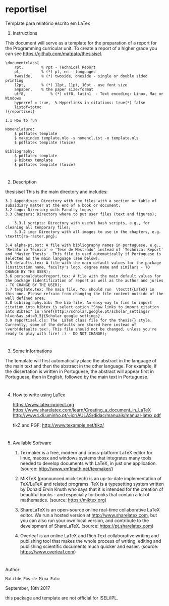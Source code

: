 # reportisel
Template para relatório escrito em LaTex

1. Instructions

This document will serve as a template for the preparation of a report for the Programming curricular unit. To create a report of a higher grade you can see 
https://github.com/matpato/thesisisel.

	\documentclass[
		rpt,		% rpt - Technical Report 
		pt,			% (*) pt, en - languages 
		twoside,	% (*) twoside, oneside - single or double sided printing
		12pt,		% (*) 12pt, 11pt, 10pt - use font size
		a4paper,	% the paper size/format
		utf8,			% (*) utf8, latin1	- Text encoding: Linux, Mac or Windows
		hyperref = true,  % Hyperlinks in citations: true(*) false
		listof=totoc
	]{reportisel} 

	1.1 How to run

	Nomenclature:
		$ pdflatex template
		$ makeindex template.nlo -s nomencl.ist -o template.nls
		$ pdflatex template (twice)

	Bibliography:
		$ pdflatex template
		$ bibtex template
		$ pdflatex template (twice)

#

2. Description

thesisisel This is the main directory and includes:

	3.1 Appendixes: Directory with tex files with a section or table of subsidiary matter at the end of a book or document;
	3.2 Logo: Directory with Faculty logos;
	3.3 Chapters: Directory where to put user files (text and figures);
		
		3.3.1 scripts: Directory with useful bash scripts, e.g., for cleaning all temporary files;
		3.3.2 img: Directory with all images to use in the chapters, e.g. \texttt{ra-raster.png};
	
	3.4 alpha-pt.bst: A file with bibliography names in portuguese, e.g., 'Relatório Técnico' e 'Tese de Mestrado' instead of 'Technical Report' and 'Master Thesis'. This file is used automatically if Portuguese is selected as the main language (see below);
	3.5 defaults.tex: A file with the main default values for the package (institution name, faculty's logo, degree name and similars - TO CHANGE BY THE USER);
	3.6 personaldataofreport.tex: A file with the main default values for the package (identification of report as well as the author and juries - TO CHANGE BY THE USER);
	3.7 template.tex: The main file. You should run  \texttt{LaTeX} in this one. Please refrain from changing the file content outside of the well defined area;
	3.8 bibliography.bib: The bib file. An easy way to find to import citation into bibtex is select option "Show links to import citation into BibTex" in \href{http://scholar.google.pt/scholar_settings?hl=en&as_sdt=0,5}{Scholar google settings}.
	3.9 reportisel.cls: The  LaTeX class file for the thesis{} style. Currently, some of the defaults are stored here instead of \verb!defaults.tex!. This file should not be changed, unless you're ready to play with fire! :) - DO NOT CHANGE);
	
#

3. Some informations

The template will first automatically place the abstract in the language of the main text and then the abstract in the other language. For example, if the dissertation is written in Portuguese, the abstract will appear first in Portuguese, then in English, followed by the main text in Portuguese.

#

4. How to write using LaTex

	https://www.latex-project.org
	https://www.sharelatex.com/learn/Creating_a_document_in_LaTeX
	http://www4.di.uminho.pt/~jcr/AULAS/didac/manuais/manual-latex.pdf

	tikZ and PGF: http://www.texample.net/tikz/

# 

5. Available Software

	1. Texmaker is a free, modern and cross-platform LaTeX editor for linux, macosx and windows systems that integrates many tools needed to develop documents with LaTeX, in just one application. (source: http://www.xm1math.net/texmaker/)

	2. MiKTeX (pronounced mick-tech) is an up-to-date implementation of TeX/LaTeX and related programs. TeX is a typesetting system written by Donald Ervin Knuth who says that it is intended for the creation of beautiful books - and especially for books that contain a lot of mathematics. (source: https://miktex.org)

	3. ShareLaTeX is an open-source online real-time collaborative LaTeX editor. We run a hosted version at http://www.sharelatex.com, but you can also run your own local version, and contribute to the development of ShareLaTeX. (source: https://pt.sharelatex.com)
	
	4. Overleaf is an online LaTeX and Rich Text collaborative writing and publishing tool that makes the whole process of writing, editing and publishing scientific documents much quicker and easier. (source: https://www.overleaf.com)

# 

Author:

	Matilde Pós-de-Mina Pato

September, 18th 2017 


this package and template are not official for ISEL/IPL.